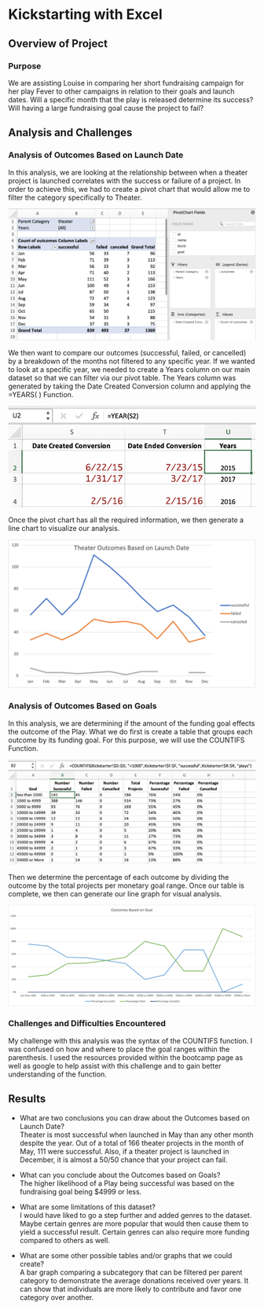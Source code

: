 # Kickstarting with Excel

## Overview of Project

### Purpose
We are assisting Louise in comparing her short fundraising campaign for her play Fever to other campaigns in relation to their goals and launch dates. Will a specific month that the play is released determine its success? Will having a large fundraising goal cause the project to fail?
## Analysis and Challenges

### Analysis of Outcomes Based on Launch Date
In this analysis, we are looking at the relationship between when a theater project is launched correlates with the success or failure of a project. In order to achieve this, we had to create a pivot chart that would allow me to filter the category specifically to Theater. 

![alt text](https://github.com/lopezroxann/kickstarter-analysis/blob/main/Resources/Theater_Outcomes_Pivot_Table.png)

We then want to compare our outcomes (successful, failed, or cancelled) by a breakdown of the months not filtered to any specific year. If we wanted to look at a specific year, we needed to create a Years column on our main dataset so that we can filter via our pivot table. The Years column was generated by taking the Date Created Conversion column and applying the =YEARS( ) Function. 

![alt text](https://github.com/lopezroxann/kickstarter-analysis/blob/main/Resources/YEARS%20Column.png)

Once the pivot chart has all the required information, we then generate a line chart to visualize our analysis.

![alt text](https://github.com/lopezroxann/kickstarter-analysis/blob/main/Resources/Theater_Outcomes_Vs_Launch.png)

### Analysis of Outcomes Based on Goals
In this analysis, we are determining if the amount of the funding goal effects the outcome of the Play. What we do first is create a table that groups each outcome by its funding goal. For this purpose, we will use the COUNTIFS Function.

![alt text](https://github.com/lopezroxann/kickstarter-analysis/blob/main/Resources/COUNTIFS%20Function.png)

Then we determine the percentage of each outcome by dividing the outcome by the total projects per monetary goal range. Once our table is complete, we then can generate our line graph for visual analysis. 

![alt text](https://github.com/lopezroxann/kickstarter-analysis/blob/main/Resources/Outcomes_Vs_Goals.png)

### Challenges and Difficulties Encountered
My challenge with this analysis was the syntax of the COUNTIFS function. I was confused on how and where to place the goal ranges within the parenthesis. I used the resources provided within the bootcamp page as well as google to help assist with this challenge and to gain better understanding of the function.

## Results

- What are two conclusions you can draw about the Outcomes based on Launch Date?<br/>
Theater is most successful when launched in May than any other month despite the year. Out of a total of 166 theater projects in the month of May, 111 were successful. 
Also, if a theater project is launched in December, it is almost a 50/50 chance that your project can fail.

- What can you conclude about the Outcomes based on Goals?<br/>
The higher likelihood of a Play being successful was based on the fundraising goal being $4999 or less.

- What are some limitations of this dataset?<br/>
I would have liked to go a step further and added genres to the dataset. Maybe certain genres are more popular that would then cause them to yield a successful result. Certain genres can also require more funding compared to others as well.

- What are some other possible tables and/or graphs that we could create?<br/>
A bar graph comparing a subcategory that can be filtered per parent category to demonstrate the average donations received over years. It can show that individuals are more likely to contribute and favor one category over another.
